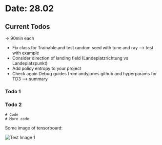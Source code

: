 # Date: 28.02
## Current Todos
-> 90min each
- Fix class for Trainable and test random seed with tune and ray --> test with example
- Consider direction of landing field (Landeplatzrichtung vs Landeplatzpunkt)
- Add policy entropy to your project
- Check again Debug guides from andyjones github and hyperparams for TD3
--> summary



### Todo 1



### Todo 2


```
# Code
# More code
```

Some image of tensorboard:

![Test Image 1](images/3DTest.png)